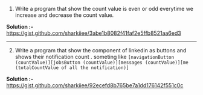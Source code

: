 1. Write a program that show the count value is even or odd everytime we increase and decrease the count value.

**Solution :-** https://gist.github.com/sharkiiee/3abe1b8082f41faf2e5ffb8521aa6ed3

---

2. Write a program that show the component of linkedin as buttons and shows their notification count . someting like `[navigationButton (countValue)][jobsButton (countValue)][messages (countValue)][me (totalCountValue of all the notification)]`

**Solution :-** https://gist.github.com/sharkiiee/92ecefd8b765be7a1dd176142f551c0c